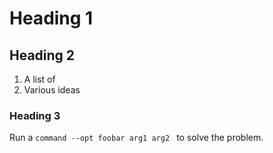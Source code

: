 # Heading 1

## Heading 2

1. A list of
2. Various ideas

### Heading 3

Run a `command --opt foobar arg1 arg2 ` to solve the problem.

